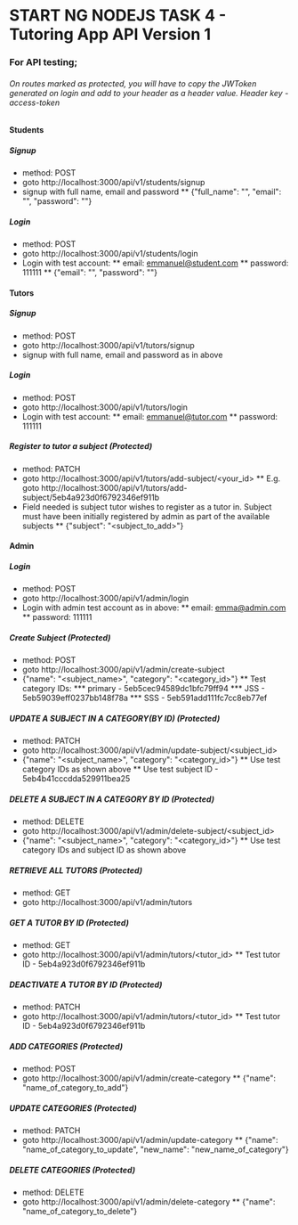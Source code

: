 # START NG NODEJS TASK 4 - Tutoring App API Version 1

### For API testing;
###### On routes marked as protected, you will have to copy the JWToken generated on login and add to your header as a header value. Header key - access-token

#### Students
##### Signup
* method: POST
* goto http://localhost:3000/api/v1/students/signup
* signup with full name, email and password
** {"full_name": "<your name>", "email": "<your email>", "password": "<your password>"}

##### Login
* method: POST
* goto http://localhost:3000/api/v1/students/login
* Login with test account:
** email: emmanuel@student.com
** password: 111111
** {"email": "<your email>", "password": "<your password>"}

#### Tutors
##### Signup
* method: POST
* goto http://localhost:3000/api/v1/tutors/signup
* signup with full name, email and password as in above

##### Login
* method: POST
* goto http://localhost:3000/api/v1/tutors/login
* Login with test account:
** email: emmanuel@tutor.com
** password: 111111

##### Register to tutor a subject (Protected)
* method: PATCH
* goto http://localhost:3000/api/v1/tutors/add-subject/<your_id>
** E.g. goto http://localhost:3000/api/v1/tutors/add-subject/5eb4a923d0f6792346ef911b
* Field needed is subject tutor wishes to register as a tutor in. Subject must have been initially registered by admin as part of the available subjects
** {"subject": "<subject_to_add>"}

#### Admin
##### Login
* method: POST
* goto http://localhost:3000/api/v1/admin/login
* Login with admin test account as in above:
** email: emma@admin.com
** password: 111111

##### Create Subject (Protected)
* method: POST
* goto http://localhost:3000/api/v1/admin/create-subject
* {"name": "<subject_name>", "category": "<category_id>"}
** Test category IDs:
*** primary - 5eb5cec94589dc1bfc79ff94
*** JSS - 5eb59039eff0237bb148f78a
*** SSS - 5eb591add111fc7cc8eb77ef

##### UPDATE A SUBJECT IN A CATEGORY(BY ID) (Protected)
* method: PATCH
* goto http://localhost:3000/api/v1/admin/update-subject/<subject_id>
* {"name": "<subject_name>", "category": "<category_id>"}
** Use test category IDs as shown above
** Use test subject ID - 5eb4b41cccdda529911bea25

##### DELETE A SUBJECT IN A CATEGORY BY ID (Protected)
* method: DELETE
* goto http://localhost:3000/api/v1/admin/delete-subject/<subject_id>
* {"name": "<subject_name>", "category": "<category_id>"}
** Use test category IDs and subject ID as shown above

##### RETRIEVE ALL TUTORS (Protected)
* method: GET
* goto http://localhost:3000/api/v1/admin/tutors

##### GET A TUTOR BY ID (Protected)
* method: GET
* goto http://localhost:3000/api/v1/admin/tutors/<tutor_id>
** Test tutor ID - 5eb4a923d0f6792346ef911b

##### DEACTIVATE A TUTOR BY ID (Protected)
* method: PATCH
* goto http://localhost:3000/api/v1/admin/tutors/<tutor_id>
** Test tutor ID - 5eb4a923d0f6792346ef911b

##### ADD CATEGORIES (Protected)
* method: POST
* goto http://localhost:3000/api/v1/admin/create-category
** {"name": "name_of_category_to_add"}

##### UPDATE CATEGORIES (Protected)
* method: PATCH
* goto http://localhost:3000/api/v1/admin/update-category
** {"name": "name_of_category_to_update", "new_name": "new_name_of_category"}

##### DELETE CATEGORIES (Protected)
* method: DELETE
* goto http://localhost:3000/api/v1/admin/delete-category
** {"name": "name_of_category_to_delete"}